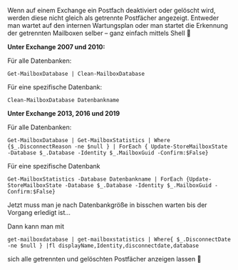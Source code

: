 Wenn auf einem Exchange ein Postfach deaktiviert oder gelöscht wird, werden diese nicht gleich als getrennte Postfächer angezeigt.
Entweder man wartet auf den internen Wartungsplan oder man startet die Erkennung der getrennten Mailboxen selber – ganz einfach mittels Shell 🙂

**Unter Exchange 2007 und 2010:**

Für alle Datenbanken:
```console
Get-MailboxDatabase | Clean-MailboxDatabase
```

Für eine spezifische Datenbank:
```console
Clean-MailboxDatabase Datenbankname
```

**Unter Exchange 2013, 2016 und 2019**

Für alle Datenbanken:
```console
Get-MailboxDatabase | Get-MailboxStatistics | Where {$_.DisconnectReason -ne $null } | ForEach { Update-StoreMailboxState -Database $_.Database -Identity $_.MailboxGuid -Confirm:$False}
```

Für eine spezifische Datenbank
```console
Get-MailboxStatistics -Database Datenbankname | ForEach {Update-StoreMailboxState -Database $_.Database -Identity $_.MailboxGuid -Confirm:$False}
```

Jetzt muss man je nach Datenbankgröße in bisschen warten bis der Vorgang erledigt ist…

Dann kann man mit

```console
get-mailboxdatabase | get-mailboxstatistics | Where{ $_.DisconnectDate -ne $null } |fl displayName,Identity,disconnectdate,database
```

sich alle getrennten und gelöschten Postfächer anzeigen lassen 🙂
